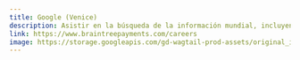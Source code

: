 ```yaml
---
title: Google (Venice)
description: Asistir en la búsqueda de la información mundial, incluyendo páginas de web, imagines, videos, y más
link: https://www.braintreepayments.com/careers
image: https://storage.googleapis.com/gd-wagtail-prod-assets/original_images/evolving_google_identity_share.jpg
---
```

